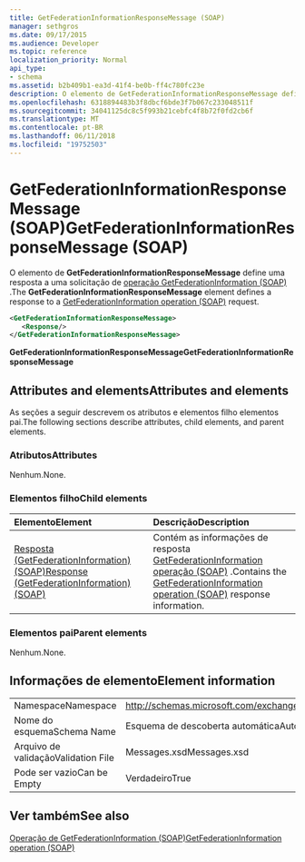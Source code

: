 ```yaml
---
title: GetFederationInformationResponseMessage (SOAP)
manager: sethgros
ms.date: 09/17/2015
ms.audience: Developer
ms.topic: reference
localization_priority: Normal
api_type:
- schema
ms.assetid: b2b409b1-ea3d-41f4-be0b-ff4c780fc23e
description: O elemento de GetFederationInformationResponseMessage define uma resposta a uma solicitação de operação (SOAP) GetFederationInformation.
ms.openlocfilehash: 6318894483b3f8dbcf6bde3f7b067c233048511f
ms.sourcegitcommit: 34041125dc8c5f993b21cebfc4f8b72f0fd2cb6f
ms.translationtype: MT
ms.contentlocale: pt-BR
ms.lasthandoff: 06/11/2018
ms.locfileid: "19752503"
---
```

# <a name="getfederationinformationresponsemessage-soap"></a><span data-ttu-id="50468-103">GetFederationInformationResponseMessage (SOAP)</span><span class="sxs-lookup"><span data-stu-id="50468-103">GetFederationInformationResponseMessage (SOAP)</span></span>

<span data-ttu-id="50468-104">O elemento de **GetFederationInformationResponseMessage** define uma resposta a uma solicitação de [operação GetFederationInformation (SOAP)](getfederationinformation-operation-soap.md) .</span><span class="sxs-lookup"><span data-stu-id="50468-104">The **GetFederationInformationResponseMessage** element defines a response to a [GetFederationInformation operation (SOAP)](getfederationinformation-operation-soap.md) request.</span></span> 
  
```XML
<GetFederationInformationResponseMessage>
   <Response/>
</GetFederationInformationResponseMessage>
```

 <span data-ttu-id="50468-105">**GetFederationInformationResponseMessage**</span><span class="sxs-lookup"><span data-stu-id="50468-105">**GetFederationInformationResponseMessage**</span></span>
## <a name="attributes-and-elements"></a><span data-ttu-id="50468-106">Attributes and elements</span><span class="sxs-lookup"><span data-stu-id="50468-106">Attributes and elements</span></span>

<span data-ttu-id="50468-107">As seções a seguir descrevem os atributos e elementos filho elementos pai.</span><span class="sxs-lookup"><span data-stu-id="50468-107">The following sections describe attributes, child elements, and parent elements.</span></span>
  
### <a name="attributes"></a><span data-ttu-id="50468-108">Atributos</span><span class="sxs-lookup"><span data-stu-id="50468-108">Attributes</span></span>

<span data-ttu-id="50468-109">Nenhum.</span><span class="sxs-lookup"><span data-stu-id="50468-109">None.</span></span>
  
### <a name="child-elements"></a><span data-ttu-id="50468-110">Elementos filho</span><span class="sxs-lookup"><span data-stu-id="50468-110">Child elements</span></span>

|<span data-ttu-id="50468-111">**Elemento**</span><span class="sxs-lookup"><span data-stu-id="50468-111">**Element**</span></span>|<span data-ttu-id="50468-112">**Descrição**</span><span class="sxs-lookup"><span data-stu-id="50468-112">**Description**</span></span>|
|:-----|:-----|
|[<span data-ttu-id="50468-113">Resposta (GetFederationInformation) (SOAP)</span><span class="sxs-lookup"><span data-stu-id="50468-113">Response (GetFederationInformation) (SOAP)</span></span>](response-getfederationinformationsoap.md) <br/> |<span data-ttu-id="50468-114">Contém as informações de resposta [GetFederationInformation operação (SOAP)](getfederationinformation-operation-soap.md) .</span><span class="sxs-lookup"><span data-stu-id="50468-114">Contains the [GetFederationInformation operation (SOAP)](getfederationinformation-operation-soap.md) response information.</span></span>  <br/> |
   
### <a name="parent-elements"></a><span data-ttu-id="50468-115">Elementos pai</span><span class="sxs-lookup"><span data-stu-id="50468-115">Parent elements</span></span>

<span data-ttu-id="50468-116">Nenhum.</span><span class="sxs-lookup"><span data-stu-id="50468-116">None.</span></span>
  
## <a name="element-information"></a><span data-ttu-id="50468-117">Informações de elemento</span><span class="sxs-lookup"><span data-stu-id="50468-117">Element information</span></span>

|||
|:-----|:-----|
|<span data-ttu-id="50468-118">Namespace</span><span class="sxs-lookup"><span data-stu-id="50468-118">Namespace</span></span>  <br/> |http://schemas.microsoft.com/exchange/2010/Autodiscover  <br/> |
|<span data-ttu-id="50468-119">Nome do esquema</span><span class="sxs-lookup"><span data-stu-id="50468-119">Schema Name</span></span>  <br/> |<span data-ttu-id="50468-120">Esquema de descoberta automática</span><span class="sxs-lookup"><span data-stu-id="50468-120">Autodiscover schema</span></span>  <br/> |
|<span data-ttu-id="50468-121">Arquivo de validação</span><span class="sxs-lookup"><span data-stu-id="50468-121">Validation File</span></span>  <br/> |<span data-ttu-id="50468-122">Messages.xsd</span><span class="sxs-lookup"><span data-stu-id="50468-122">Messages.xsd</span></span>  <br/> |
|<span data-ttu-id="50468-123">Pode ser vazio</span><span class="sxs-lookup"><span data-stu-id="50468-123">Can be Empty</span></span>  <br/> |<span data-ttu-id="50468-124">Verdadeiro</span><span class="sxs-lookup"><span data-stu-id="50468-124">True</span></span>  <br/> |
   
## <a name="see-also"></a><span data-ttu-id="50468-125">Ver também</span><span class="sxs-lookup"><span data-stu-id="50468-125">See also</span></span>



[<span data-ttu-id="50468-126">Operação de GetFederationInformation (SOAP)</span><span class="sxs-lookup"><span data-stu-id="50468-126">GetFederationInformation operation (SOAP)</span></span>](getfederationinformation-operation-soap.md)

